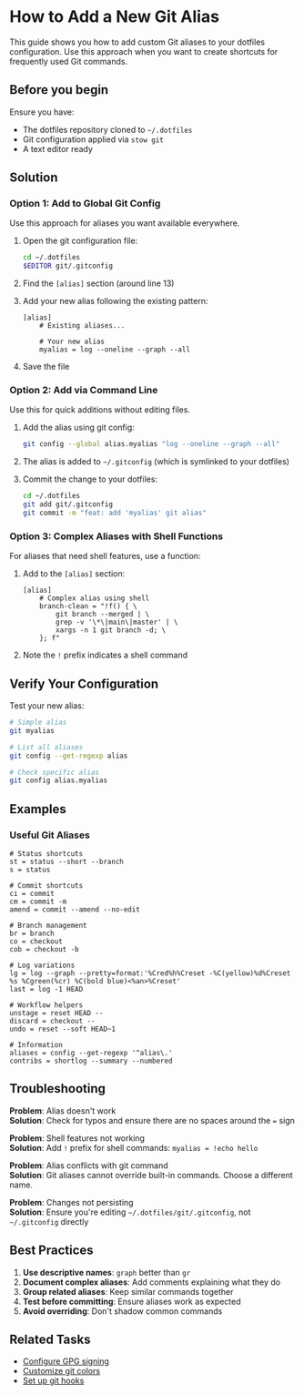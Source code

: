 # How to Add a New Git Alias

This guide shows you how to add custom Git aliases to your dotfiles configuration. Use this approach when you want to create shortcuts for frequently used Git commands.

## Before you begin

Ensure you have:
- The dotfiles repository cloned to `~/.dotfiles`
- Git configuration applied via `stow git`
- A text editor ready

## Solution

### Option 1: Add to Global Git Config

Use this approach for aliases you want available everywhere.

1. Open the git configuration file:
   ```bash
   cd ~/.dotfiles
   $EDITOR git/.gitconfig
   ```

2. Find the `[alias]` section (around line 13)

3. Add your new alias following the existing pattern:
   ```gitconfig
   [alias]
       # Existing aliases...
       
       # Your new alias
       myalias = log --oneline --graph --all
   ```

4. Save the file

### Option 2: Add via Command Line

Use this for quick additions without editing files.

1. Add the alias using git config:
   ```bash
   git config --global alias.myalias "log --oneline --graph --all"
   ```

2. The alias is added to `~/.gitconfig` (which is symlinked to your dotfiles)

3. Commit the change to your dotfiles:
   ```bash
   cd ~/.dotfiles
   git add git/.gitconfig
   git commit -m "feat: add 'myalias' git alias"
   ```

### Option 3: Complex Aliases with Shell Functions

For aliases that need shell features, use a function:

1. Add to the `[alias]` section:
   ```gitconfig
   [alias]
       # Complex alias using shell
       branch-clean = "!f() { \
           git branch --merged | \
           grep -v '\*\|main\|master' | \
           xargs -n 1 git branch -d; \
       }; f"
   ```

2. Note the `!` prefix indicates a shell command

## Verify Your Configuration

Test your new alias:
```bash
# Simple alias
git myalias

# List all aliases
git config --get-regexp alias

# Check specific alias
git config alias.myalias
```

## Examples

### Useful Git Aliases

```gitconfig
# Status shortcuts
st = status --short --branch
s = status

# Commit shortcuts  
ci = commit
cm = commit -m
amend = commit --amend --no-edit

# Branch management
br = branch
co = checkout
cob = checkout -b

# Log variations
lg = log --graph --pretty=format:'%Cred%h%Creset -%C(yellow)%d%Creset %s %Cgreen(%cr) %C(bold blue)<%an>%Creset'
last = log -1 HEAD

# Workflow helpers
unstage = reset HEAD --
discard = checkout --
undo = reset --soft HEAD~1

# Information
aliases = config --get-regexp '^alias\.'
contribs = shortlog --summary --numbered
```

## Troubleshooting

**Problem**: Alias doesn't work  
**Solution**: Check for typos and ensure there are no spaces around the `=` sign

**Problem**: Shell features not working  
**Solution**: Add `!` prefix for shell commands: `myalias = !echo hello`

**Problem**: Alias conflicts with git command  
**Solution**: Git aliases cannot override built-in commands. Choose a different name.

**Problem**: Changes not persisting  
**Solution**: Ensure you're editing `~/.dotfiles/git/.gitconfig`, not `~/.gitconfig` directly

## Best Practices

1. **Use descriptive names**: `graph` better than `gr`
2. **Document complex aliases**: Add comments explaining what they do
3. **Group related aliases**: Keep similar commands together
4. **Test before committing**: Ensure aliases work as expected
5. **Avoid overriding**: Don't shadow common commands

## Related Tasks

- [Configure GPG signing](configure-gpg-signing.md)
- [Customize git colors](customize-git-colors.md)
- [Set up git hooks](setup-git-hooks.md)